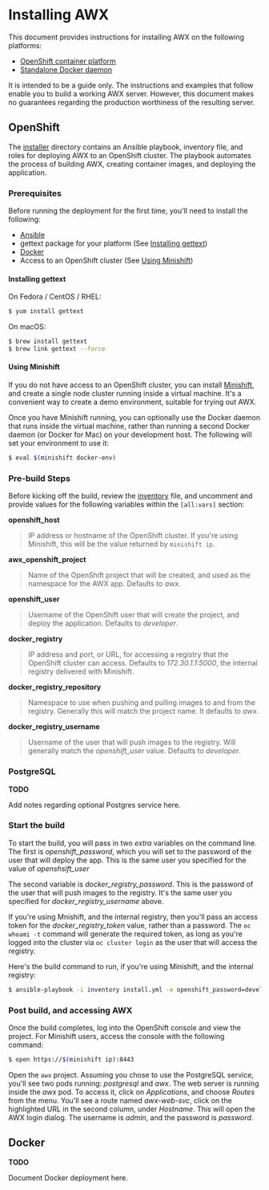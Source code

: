 # Installing AWX

This document provides instructions for installing AWX on the following platforms:

- [OpenShift container platform](#openshift)
- [Standalone Docker daemon](#docker)

It is intended to be a guide only. The instructions and examples that follow enable you to build a working AWX server. However, this document makes no guarantees regarding the production worthiness of the resulting server.


## OpenShift

The [installer](./installer) directory contains an Ansible playbook, inventory file, and roles for deploying AWX to an OpenShift cluster. The playbook automates the process of building AWX, creating container images, and deploying the application.

### Prerequisites

Before running the deployment for the first time, you'll need to install the following:

- [Ansible](http://docs.ansible.com/ansible/latest/intro_installation.html)
- gettext package for your platform (See [Installing gettext](#installing-gettext))
- [Docker](https://docs.docker.com/engine/installation/)
- Access to an OpenShift cluster (See [Using Minishift](#using-minishift))

#### Installing gettext

On Fedora / CentOS / RHEL:

```bash
$ yum install gettext
```

On macOS:

```bash
$ brew install gettext
$ brew link gettext --force 
```

#### Using Minishift

If you do not have access to an OpenShift cluster, you can install [Minishift](https://github.com/minishift/minishift), and create a single node cluster running inside a virtual machine. It's a convenient way to create a demo environment, suitable for trying out AWX.
 
Once you have Minishift running, you can optionally use the Docker daemon that runs inside the virtual machine, rather than running a second Docker daemon (or Docker for Mac) on your development host. The following will set your environment to use it:
 
```bash
$ eval $(minishift docker-env)
``` 

### Pre-build Steps

Before kicking off the build, review the [inventory](./installer/inventory) file, and uncomment and provide values for the following variables within the `[all:vars]` section:

**openshift_host**

> IP address or hostname of the OpenShift cluster. If you're using Minishift, this will be the value returned by `minishift ip`.
    
**awx_openshift_project**

> Name of the OpenShift project that will be created, and used as the namespace for the AWX app. Defaults to *awx*.  

**openshift_user**

> Username of the OpenShift user that will create the project, and deploy the application. Defaults to *developer*.

**docker_registry**

> IP address and port, or URL, for accessing a registry that the OpenShift cluster can access. Defaults to *172.30.1.1:5000*, the internal registry delivered with Minishift. 

**docker_registry_repository** 

> Namespace to use when pushing and pulling images to and from the registry. Generally this will match the project name. It defaults to *awx*.

**docker_registry_username**

> Username of the user that will push images to the registry. Will generally match the *openshift_user* value. Defaults to *developer*.

### PostgreSQL

**TODO**

Add notes regarding optional Postgres service here. 


### Start the build

To start the build, you will pass in two *extra* variables on the command line. The first is *openshift_password*, which you will set to the password of the user that will deploy the app. This is the same user you specified for the value of *openshsift_user*

The second variable is *docker_registry_password*. This is the password of the user that will push images to the registry. It's the same user you specified for *docker_registry_username* above.

If you're using Mnishift, and the internal registry, then you'll pass an access token for the *docker_registry_token* value, rather than a password. The `oc whoami -t` command will generate the required token, as long as you're logged into the cluster via `oc cluster login` as the user that will access the registry.

Here's the build command to run, if you're using Minishift, and the internal registry:

```bash
$ ansible-playbook -i inventory install.yml -e openshift_password=developer  -e docker_registry_password=$(oc whoami -t) 
```

### Post build, and accessing AWX

Once the build completes, log into the OpenShift console and view the project. For Minishift users, access the console with the following command:

```bash
$ open https://$(minishift ip):8443
```

Open the `awx` project. Assuming you chose to use the PostgreSQL service, you'll see two pods running: *postgresql* and *awx*. The web server is running inside the *awx* pod. To access it, click on *Applications*, and choose *Routes* from the menu. You'll see a route named *awx-web-svc*, click on the highlighted URL in the second column, under *Hostname*. This will open the AWX login dialog. The username is *admin*, and the password is *password*.

## Docker

**TODO**

Document Docker deployment here.
